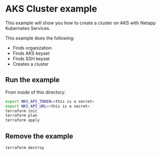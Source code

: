 # AKS Cluster example

This example will show you how to create a cluster on AKS with Netapp Kubernetes Services.

This example does the following:
- Finds organization
- Finds AKS keyset
- Finds SSH keyset
- Creates a cluster

## Run the example

From inside of this directory:

```bash
export NKS_API_TOKEN=<this is a secret>
export NKS_API_URL=<this is a secret>
terraform init
terraform plan
terraform apply
```

## Remove the example

```bash
terraform destroy